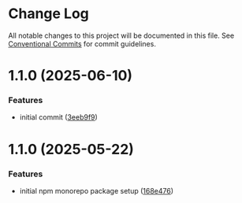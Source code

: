 # Change Log

All notable changes to this project will be documented in this file.
See [Conventional Commits](https://conventionalcommits.org) for commit guidelines.

# 1.1.0 (2025-06-10)

### Features

- initial commit ([3eeb9f9](https://github.com/masterd2020/tmick/commit/3eeb9f90f405206c9c7856ca1cd2d25b5a311c7d))

# 1.1.0 (2025-05-22)

### Features

- initial npm monorepo package setup ([168e476](https://github.com/masterd2020/math-lib-monorepo/commit/168e47625cfef3a9bea0275bfef5eccc22741c45))
